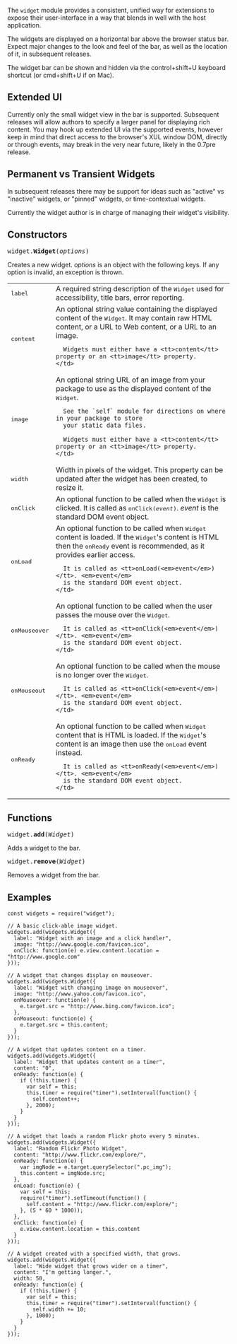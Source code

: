 The `widget` module provides a consistent, unified way for extensions to
expose their user-interface in a way that blends in well with the host
application.

The widgets are displayed on a horizontal bar above the browser status
bar. Expect major changes to the look and feel of the bar, as well as
the location of it, in subsequent releases.

The widget bar can be shown and hidden via the control+shift+U keyboard
shortcut (or cmd+shift+U if on Mac).

## Extended UI

Currently only the small widget view in the bar is supported.
Subsequent releases will allow authors to specify a larger panel
for displaying rich content. You may hook up extended UI via the
supported events, however keep in mind that direct access to the
browser's XUL window DOM, directly or through events, may break
in the very near future, likely in the 0.7pre release.

## Permanent vs Transient Widgets

In subsequent releases there may be support for ideas such as "active"
vs "inactive" widgets, or "pinned" widgets, or time-contextual widgets.

Currently the widget author is in charge of managing their widget's
visibility.

## Constructors ##

<tt>widget.**Widget**(*options*)</tt>

Creates a new widget. *options* is an object with
the following keys.  If any option is invalid, an exception is thrown.

<table>
  <tr>
    <td><tt>label</tt></td>
    <td>
      A required string description of the <tt>Widget</tt> used for
      accessibility, title bars, error reporting.
    </td>
  </tr>
  <tr>
    <td><tt>content</tt></td>
    <td>
      An optional string value containing the displayed content of the <tt>Widget</tt>.
      It may contain raw HTML content, or a URL to Web content, or a URL to an image.
      
      Widgets must either have a <tt>content</tt> property or an <tt>image</tt> property.
    </td>
  </tr>
  <tr>
    <td><tt>image</tt></td>
    <td>
      An optional string URL of an image from your package to use
      as the displayed content of the <tt>Widget</tt>.

      See the `self` module for directions on where in your package to store
      your static data files.

      Widgets must either have a <tt>content</tt> property or an <tt>image</tt> property.
    </td>
  </tr>
  <tr>
    <td><tt>width</tt></td>
    <td>
      Width in pixels of the widget. This property can be updated after
      the widget has been created, to resize it.
    </td>
  </tr>
  <tr>
    <td><tt>onClick</tt></td>
    <td>
      An optional function to be called when the <tt>Widget</tt> is clicked.
      It is called as <tt>onClick(<em>event</em>)</tt>. <em>event</em> is the 
      standard DOM event object.
    </td>
  </tr>
  <tr>
    <td><tt>onLoad</tt></td>
    <td>
      An optional function to be called when <tt>Widget</tt> content
      is loaded. If the <tt>Widget</tt>'s content is HTML
      then the <tt>onReady</tt> event is recommended, as it provides
      earlier access.
      
      It is called as <tt>onLoad(<em>event</em>)</tt>. <em>event</em>
      is the standard DOM event object.
    </td>
  </tr> 
  <tr>
    <td><tt>onMouseover</tt></td>
    <td>
      An optional function to be called when the user passes the mouse
      over the <tt>Widget</tt>.
      
      It is called as <tt>onClick(<em>event</em>)</tt>. <em>event</em>
      is the standard DOM event object.
    </td>
  </tr>
  <tr>
    <td><tt>onMouseout</tt></td>
    <td>
      An optional function to be called when the mouse is no longer
      over the <tt>Widget</tt>.
      
      It is called as <tt>onClick(<em>event</em>)</tt>. <em>event</em>
      is the standard DOM event object.
    </td>
  </tr>
  <tr>
    <td><tt>onReady</tt></td>
    <td>
      An optional function to be called when <tt>Widget</tt> content
      that is HTML is loaded. If the <tt>Widget</tt>'s content is an image
      then use the <tt>onLoad</tt> event instead.
      
      It is called as <tt>onReady(<em>event</em>)</tt>. <em>event</em>
      is the standard DOM event object.
    </td>
  </tr> 
</table>

## Functions ##

<tt>widget.**add**(*Widget*)</tt>

Adds a widget to the bar.

<tt>widget.**remove**(*Widget*)</tt>

Removes a widget from the bar.

## Examples ##

    const widgets = require("widget");

    // A basic click-able image widget.
    widgets.add(widgets.Widget({
      label: "Widget with an image and a click handler",
      image: "http://www.google.com/favicon.ico",
      onClick: function(e) e.view.content.location = "http://www.google.com"
    }));

    // A widget that changes display on mouseover.
    widgets.add(widgets.Widget({
      label: "Widget with changing image on mouseover",
      image: "http://www.yahoo.com/favicon.ico",
      onMouseover: function(e) {
        e.target.src = "http://www.bing.com/favicon.ico";
      },
      onMouseout: function(e) {
        e.target.src = this.content;
      }
    }));

    // A widget that updates content on a timer.
    widgets.add(widgets.Widget({
      label: "Widget that updates content on a timer",
      content: "0",
      onReady: function(e) {
        if (!this.timer) {
          var self = this;
          this.timer = require("timer").setInterval(function() {
            self.content++;
          }, 2000);
        }
      }
    }));

    // A widget that loads a random Flickr photo every 5 minutes.
    widgets.add(widgets.Widget({
      label: "Random Flickr Photo Widget",
      content: "http://www.flickr.com/explore/",
      onReady: function(e) {
        var imgNode = e.target.querySelector(".pc_img");
        this.content = imgNode.src;
      },
      onLoad: function(e) {
        var self = this;
        require("timer").setTimeout(function() {
          self.content = "http://www.flickr.com/explore/";
        }, (5 * 60 * 1000));
      },
      onClick: function(e) {
        e.view.content.location = this.content
      }
    }));

    // A widget created with a specified width, that grows.
    widgets.add(widgets.Widget({
      label: "Wide widget that grows wider on a timer",
      content: "I'm getting longer.",
      width: 50,
      onReady: function(e) {
        if (!this.timer) {
          var self = this;
          this.timer = require("timer").setInterval(function() {
            self.width += 10;
          }, 1000);
        }
      }
    }));
